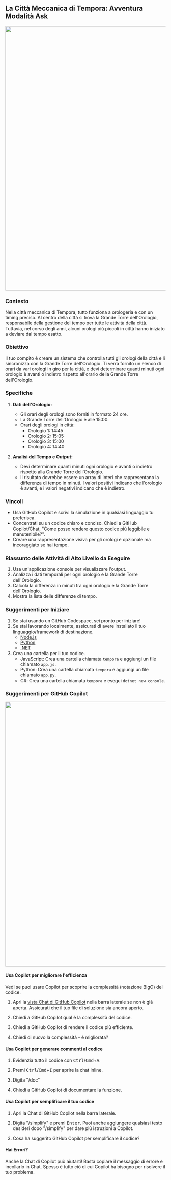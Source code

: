 ## La Città Meccanica di Tempora: Avventura Modalità Ask

<a href="#">
    <img src="../../../Images/tempora-clocks.jpg"  style="width: 830px" />
</a>

### Contesto

Nella città meccanica di Tempora, tutto funziona a orologeria e con un timing preciso. Al centro della città si trova la Grande Torre dell'Orologio, responsabile della gestione del tempo per tutte le attività della città. Tuttavia, nel corso degli anni, alcuni orologi più piccoli in città hanno iniziato a deviare dal tempo esatto.

### Obiettivo

Il tuo compito è creare un sistema che controlla tutti gli orologi della città e li sincronizza con la Grande Torre dell'Orologio. Ti verrà fornito un elenco di orari da vari orologi in giro per la città, e devi determinare quanti minuti ogni orologio è avanti o indietro rispetto all'orario della Grande Torre dell'Orologio.

### Specifiche

1. **Dati dell'Orologio:**
    - Gli orari degli orologi sono forniti in formato 24 ore.
    - La Grande Torre dell'Orologio è alle 15:00.
    - Orari degli orologi in città:
        - Orologio 1: 14:45
        - Orologio 2: 15:05
        - Orologio 3: 15:00
        - Orologio 4: 14:40

2. **Analisi del Tempo e Output:**
    - Devi determinare quanti minuti ogni orologio è avanti o indietro rispetto alla Grande Torre dell'Orologio.
    - Il risultato dovrebbe essere un array di interi che rappresentano la differenza di tempo in minuti. I valori positivi indicano che l'orologio è avanti, e i valori negativi indicano che è indietro.

### Vincoli

- Usa GitHub Copilot e scrivi la simulazione in qualsiasi linguaggio tu preferisca.
- Concentrati su un codice chiaro e conciso. Chiedi a GitHub Copilot/Chat, "Come posso rendere questo codice più leggibile e manutenibile?".
- Creare una rappresentazione visiva per gli orologi è opzionale ma incoraggiato se hai tempo.

### Riassunto delle Attività di Alto Livello da Eseguire
1. Usa un'applicazione console per visualizzare l'output.
1. Analizza i dati temporali per ogni orologio e la Grande Torre dell'Orologio.
1. Calcola la differenza in minuti tra ogni orologio e la Grande Torre dell'Orologio.
1. Mostra la lista delle differenze di tempo.

### Suggerimenti per Iniziare

1. Se stai usando un GitHub Codespace, sei pronto per iniziare!
1. Se stai lavorando localmente, assicurati di avere installato il tuo linguaggio/framework di destinazione. 
    - [Node.js](https://nodejs.org)
    - [Python](https://www.python.org/downloads/)
    - [.NET](https://dot.net)
1. Crea una cartella per il tuo codice. 
    - JavaScript: Crea una cartella chiamata `tempora` e aggiungi un file chiamato `app.js`.
    - Python: Crea una cartella chiamata `tempora` e aggiungi un file chiamato `app.py`.
    - C#: Crea una cartella chiamata `tempora` e esegui `dotnet new console`.

### Suggerimenti per GitHub Copilot

<a href="#">
    <img src="../../../Images/copilot-tips.jpg"  style="width: 830px" />
</a>

#### Usa Copilot per migliorare l'efficienza

Vedi se puoi usare Copilot per scoprire la complessità (notazione BigO) del codice.

1. Apri la [vista Chat di GitHub Copilot](https://docs.github.com/en/copilot/github-copilot-chat/using-github-copilot-chat#asking-your-first-question) nella barra laterale se non è già aperta. Assicurati che il tuo file di soluzione sia ancora aperto.

1. Chiedi a GitHub Copilot qual è la complessità del codice.

1. Chiedi a GitHub Copilot di rendere il codice più efficiente.

1. Chiedi di nuovo la complessità - è migliorata?

#### Usa Copilot per generare commenti al codice

1. Evidenzia tutto il codice con <kbd>Ctrl</kbd>/<kbd>Cmd</kbd>+<kbd>A</kbd>.

1. Premi <kbd>Ctrl</kbd>/<kbd>Cmd</kbd>+<kbd>I</kbd> per aprire la chat inline. 

1. Digita "/doc"
1. Chiedi a GitHub Copilot di documentare la funzione.

#### Usa Copilot per semplificare il tuo codice

1. Apri la Chat di GitHub Copilot nella barra laterale.

1. Digita "/simplify" e premi <kbd>Enter</kbd>. Puoi anche aggiungere qualsiasi testo desideri dopo "/simplify" per dare più istruzioni a Copilot.

1. Cosa ha suggerito GitHub Copilot per semplificare il codice?

#### Hai Errori?

Anche la Chat di Copilot può aiutarti! Basta copiare il messaggio di errore e incollarlo in Chat. Spesso è tutto ciò di cui Copilot ha bisogno per risolvere il tuo problema.